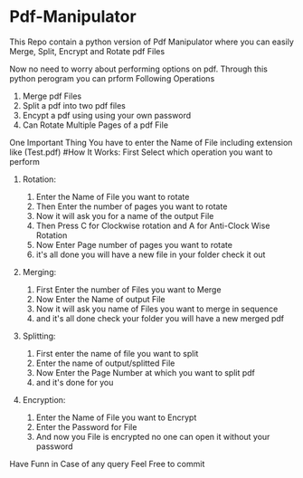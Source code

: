 # Pdf-Manipulator
This Repo contain a python version of Pdf Manipulator where you can easily Merge, Split, Encrypt and Rotate pdf Files 

Now no need to worry about performing options on pdf. Through this python perogram you can prform Following Operations
1) Merge pdf Files
2) Split a pdf into two pdf files
3) Encypt a pdf using using your own password
4) Can Rotate Multiple Pages of a pdf File

One Important Thing You have to enter the Name of File including extension like (Test.pdf)
 #How It Works:
 First Select which operation you want to perform
 
 1) Rotation:
      1) Enter the Name of File you want to rotate
      2) Then Enter the number of pages you want to rotate
      3) Now it will ask you for a name of the output File
      4) Then Press C for Clockwise rotation and A for Anti-Clock Wise Rotation
      5) Now Enter Page number of pages you want to rotate
      6) it's all done you will have a new file in your folder check it out
      
2) Merging:
      1) First Enter the number of Files you want to Merge
      2) Now Enter the Name of output File
      3) Now it will ask you name of Files you want to merge in sequence
      4) and it's all done check your folder you will have a new merged pdf
      
4) Splitting:
      1) First enter the name of file you want to split
      2) Enter the name of output/splitted File
      3) Now Enter the Page Number at which you want to split pdf
      4) and it's done for you
      
6) Encryption: 
      1) Enter the Name of File you want to Encrypt 
      2) Enter the Password for File
      3) And now you File is encrypted no one can open it without your password

Have Funn in Case of any query Feel Free to commit 
